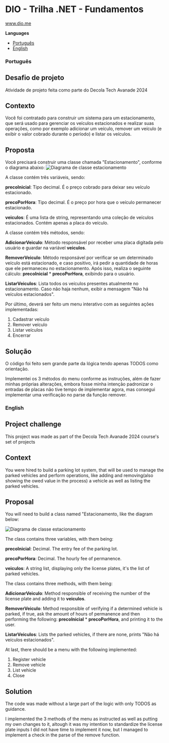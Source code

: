 # DIO - Trilha .NET - Fundamentos
www.dio.me

**Languages** <br>
- [Português](#português)  <br>
- [English](#english)

### Português
## Desafio de projeto
Atividade de projeto feita como parte do Decola Tech Avanade 2024 

## Contexto
Você foi contratado para construir um sistema para um estacionamento, que será usado para gerenciar os veículos estacionados e realizar suas operações, como por exemplo adicionar um veículo, remover um veículo (e exibir o valor cobrado durante o período) e listar os veículos.

## Proposta
Você precisará construir uma classe chamada "Estacionamento", conforme o diagrama abaixo:
![Diagrama de classe estacionamento](diagrama_classe_estacionamento.png)

A classe contém três variáveis, sendo:

**precoInicial**: Tipo decimal. É o preço cobrado para deixar seu veículo estacionado.

**precoPorHora**: Tipo decimal. É o preço por hora que o veículo permanecer estacionado.

**veiculos**: É uma lista de string, representando uma coleção de veículos estacionados. Contém apenas a placa do veículo.

A classe contém três métodos, sendo:

**AdicionarVeiculo**: Método responsável por receber uma placa digitada pelo usuário e guardar na variável **veiculos**.

**RemoverVeiculo**: Método responsável por verificar se um determinado veículo está estacionado, e caso positivo, irá pedir a quantidade de horas que ele permaneceu no estacionamento. Após isso, realiza o seguinte cálculo: **precoInicial** * **precoPorHora**, exibindo para o usuário.

**ListarVeiculos**: Lista todos os veículos presentes atualmente no estacionamento. Caso não haja nenhum, exibir a mensagem "Não há veículos estacionados".

Por último, deverá ser feito um menu interativo com as seguintes ações implementadas:
1. Cadastrar veículo
2. Remover veículo
3. Listar veículos
4. Encerrar


## Solução
O código foi feito sem grande parte da lógica tendo apenas TODOS como orientação.

Implementei os 3 métodos do menu conforme as instruções, além de fazer minhas próprias alterações, embora fosse minha intenção padronizar o
entradas de placas não tive tempo de implementar agora, mas consegui implementar uma verificação no parse da função remover.

### English

## Project challenge
This project was made as part of the Decola Tech Avanade 2024 course's set of projects 

## Context
You were hired to build a parking lot system, that will be used to manage the parked vehicles and perform operations, like adding and removing(also showing the owed value in the process) a vehicle as well as listing the parked vehicles.

## Proposal
You will need to build a class named "Estacionamento, like the diagram below:

![Diagrama de classe estacionamento](diagrama_classe_estacionamento.png) 

The class contains three variables, with them being:

**precoInicial**: Decimal. The entry fee of the parking lot.

**precoPorHora**: Decimal. The hourly fee of permanence.

**veiculos**: A string list, displaying only the license plates, it's the list of parked vehicles.

The class contains three methods, with them being:

**AdicionarVeiculo**: Method responsible of receiving the number of the license plate and adding it to **veiculos**.

**RemoverVeiculo**: Method responsible of verifying if a determined vehicle is parked, if true, ask the amount of hours of permanence and then performing the following: **precoInicial** * **precoPorHora**, and printing it to the user.

**ListarVeiculos**: Lists the parked vehicles, if there are none, prints "Não há veículos estacionados".

At last, there should be a menu with the following implemented:
1. Register vehicle
2. Remove vehicle
3. List vehicle
4. Close


## Solution
The code was made without a large part of the logic with only TODOS as guidance.

I implemented the 3 methods of the menu as instructed as well as putting my own changes to it, altough it was my intention to standardize the 
license plate inputs I did not have time to implement it now, but I managed to implement a check in the parse of the remove function. 

